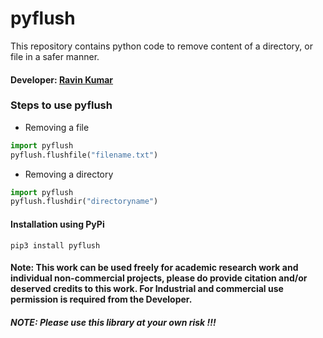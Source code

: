 # pyflush
This repository contains python code to remove content of a directory, or file in a safer manner.

#### Developer: [Ravin Kumar](http://mr-ravin.github.io)

### Steps to use pyflush

- Removing a file

```python
import pyflush
pyflush.flushfile("filename.txt")
```

- Removing a directory

```python
import pyflush
pyflush.flushdir("directoryname")
```

#### Installation using PyPi

```
pip3 install pyflush
```

#### Note: This work can be used freely for academic research work and individual non-commercial projects, please do provide citation and/or deserved credits to this work. For Industrial and commercial use permission is required from the Developer.

##### NOTE: Please use this library at your own risk !!!
